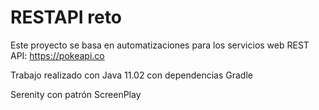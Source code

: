# RESTAPI reto

Este proyecto se basa en automatizaciones para los servicios web REST API: https://pokeapi.co

Trabajo realizado con Java 11.02 con dependencias Gradle

Serenity con patrón ScreenPlay
